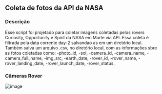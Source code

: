 ## Coleta de fotos da API da NASA
### Descrição
  Esse script foi projetado para coletar imagens coletadas pelos rovers Curiosity, Opportunity e Spirit da NASA em Marte via API. Essa coleta é filtrada pela data 
corrente day-2 salvandao as em um diretório local.
  Também salva um arquivo .csv, no diretório local, com as informações sbre as fotos coletadas como:
    -photo_id,
    -sol,
    -camera_id,
    -camera_name,
    -camera_full_name,
    -img_src,
    -earth_date,
    -rover_id,
    -rover_name,
    -rover_landing_date,
    -rover_launch_date,
    -rover_status.

### Câmeras Rover
![image](https://github.com/user-attachments/assets/12f7a188-46f8-41b8-aeef-eeefa4d01133)



